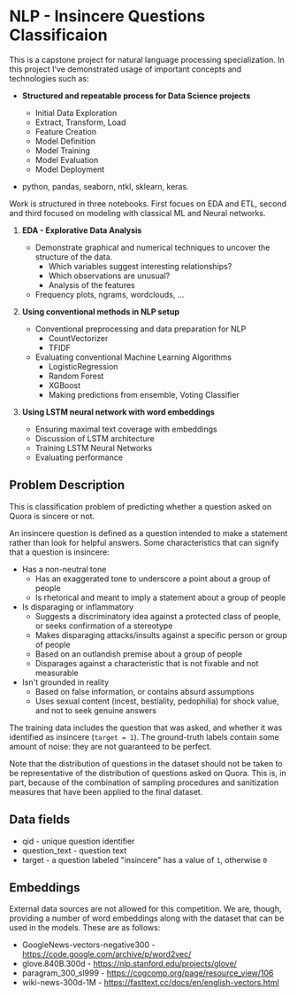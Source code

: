 # NLP - Insincere Questions Classificaion
This is a capstone project for natural language processing specialization. In this project I've demonstrated usage of important concepts and technologies such as:
* __Structured and repeatable process for Data Science projects__
    * Initial Data Exploration
    * Extract, Transform, Load
    * Feature Creation
    * Model Definition
    * Model Training
    * Model Evaluation
    * Model Deployment

* python, pandas, seaborn, ntkl, sklearn, keras.

Work is structured in three notebooks. First focues on EDA and ETL, second and third focused on modeling with classical ML and Neural networks.
1) __EDA - Explorative Data Analysis__
    * Demonstrate graphical and numerical techniques to uncover the structure of the data.
        * Which variables suggest interesting relationships?
        * Which observations are unusual?
        * Analysis of the features
    * Frequency plots, ngrams, wordclouds, ...
    
2) __Using conventional methods in NLP setup__
    * Conventional preprocessing and data preparation for NLP 
        * CountVectorizer
        * TFIDF
    * Evaluating conventional Machine Learning Algorithms
        * LogisticRegression
        * Random Forest
        * XGBoost
        * Making predictions from ensemble, Voting Classifier

3) __Using LSTM neural network with word embeddings__ 
     * Ensuring maximal text coverage with embeddings
     * Discussion of LSTM architecture
     * Training LSTM Neural Networks
     * Evaluating performance

## Problem Description
This is classification problem of predicting whether a question asked on Quora is sincere or not.

An insincere question is defined as a question intended to make a statement rather than look for helpful answers. Some characteristics that can signify that a question is insincere:

* Has a non-neutral tone
    * Has an exaggerated tone to underscore a point about a group of people
    * Is rhetorical and meant to imply a statement about a group of people
* Is disparaging or inflammatory
    * Suggests a discriminatory idea against a protected class of people, or seeks confirmation of a stereotype
    * Makes disparaging attacks/insults against a specific person or group of people
    * Based on an outlandish premise about a group of people
    * Disparages against a characteristic that is not fixable and not measurable
* Isn't grounded in reality
    * Based on false information, or contains absurd assumptions
    * Uses sexual content (incest, bestiality, pedophilia) for shock value, and not to seek genuine answers

The training data includes the question that was asked, and whether it was identified as insincere (`target = 1`). The ground-truth labels contain some amount of noise: they are not guaranteed to be perfect.

Note that the distribution of questions in the dataset should not be taken to be representative of the distribution of questions asked on Quora. This is, in part, because of the combination of sampling procedures and sanitization measures that have been applied to the final dataset.

## Data fields
* qid - unique question identifier
* question_text - question text
* target - a question labeled "insincere" has a value of `1`, otherwise `0`

## Embeddings
External data sources are not allowed for this competition. We are, though, providing a number of word embeddings along with the dataset that can be used in the models. These are as follows:

* GoogleNews-vectors-negative300 - https://code.google.com/archive/p/word2vec/
* glove.840B.300d - https://nlp.stanford.edu/projects/glove/
* paragram_300_sl999 - https://cogcomp.org/page/resource_view/106
* wiki-news-300d-1M - https://fasttext.cc/docs/en/english-vectors.html